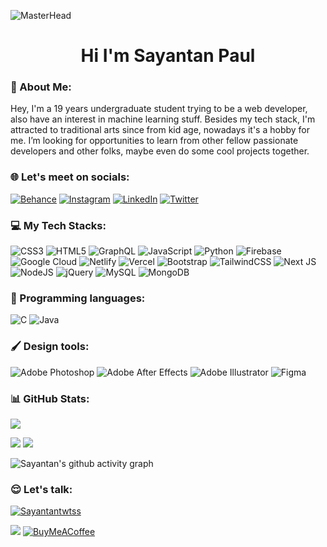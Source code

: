 ![MasterHead](https://thumbs.gfycat.com/BetterHandmadeGull-size_restricted.gif)
<h1 align="center">Hi I'm Sayantan Paul</h1>

<h3>💫 About Me:</h3>
Hey, I'm a 19 years undergraduate student trying to be a web developer, also have an interest in machine learning stuff. Besides my tech stack, I'm attracted to traditional arts since from kid age, nowadays it's a hobby for me. I’m looking for opportunities to learn from other fellow passionate developers and other folks, maybe even do some cool projects together.


<h3> 🌐 Let's meet on socials:</h3>

[![Behance](https://img.shields.io/badge/Behance-1769ff?logo=behance&logoColor=white)](https://behance.net/imsayantanpaul) [![Instagram](https://img.shields.io/badge/Instagram-%23E4405F.svg?logo=Instagram&logoColor=white)](https://instagram.com/sayantanpaul.11) [![LinkedIn](https://img.shields.io/badge/LinkedIn-%230077B5.svg?logo=linkedin&logoColor=white)](https://linkedin.com/in/imsayantanpaul) [![Twitter](https://img.shields.io/badge/Twitter-%231DA1F2.svg?logo=Twitter&logoColor=white)](https://twitter.com/Sayantantwtss) 

<h3> 💻 My Tech Stacks:</h3>

 ![CSS3](https://img.shields.io/badge/css3-%231572B6.svg?style=for-the-badge&logo=css3&logoColor=white) ![HTML5](https://img.shields.io/badge/html5-%23E34F26.svg?style=for-the-badge&logo=html5&logoColor=white)  ![GraphQL](https://img.shields.io/badge/-GraphQL-E10098?style=for-the-badge&logo=graphql&logoColor=white) ![JavaScript](https://img.shields.io/badge/javascript-%23323330.svg?style=for-the-badge&logo=javascript&logoColor=%23F7DF1E) ![Python](https://img.shields.io/badge/python-3670A0?style=for-the-badge&logo=python&logoColor=ffdd54) ![Firebase](https://img.shields.io/badge/firebase-%23039BE5.svg?style=for-the-badge&logo=firebase) ![Google Cloud](https://img.shields.io/badge/Google%20Cloud-%234285F4.svg?style=for-the-badge&logo=google-cloud&logoColor=white) ![Netlify](https://img.shields.io/badge/netlify-%23000000.svg?style=for-the-badge&logo=netlify&logoColor=#00C7B7) ![Vercel](https://img.shields.io/badge/vercel-%23000000.svg?style=for-the-badge&logo=vercel&logoColor=white) ![Bootstrap](https://img.shields.io/badge/bootstrap-%23563D7C.svg?style=for-the-badge&logo=bootstrap&logoColor=white) ![TailwindCSS](https://img.shields.io/badge/tailwindcss-%2338B2AC.svg?style=for-the-badge&logo=tailwind-css&logoColor=white) ![Next JS](https://img.shields.io/badge/Next-black?style=for-the-badge&logo=next.js&logoColor=white) ![NodeJS](https://img.shields.io/badge/node.js-6DA55F?style=for-the-badge&logo=node.js&logoColor=white) ![jQuery](https://img.shields.io/badge/jquery-%230769AD.svg?style=for-the-badge&logo=jquery&logoColor=white) ![MySQL](https://img.shields.io/badge/mysql-%2300f.svg?style=for-the-badge&logo=mysql&logoColor=white) ![MongoDB](https://img.shields.io/badge/MongoDB-%234ea94b.svg?style=for-the-badge&logo=mongodb&logoColor=white) 	 

<h3>📁 Programming languages: </h3>

![C](https://img.shields.io/badge/c-%2300599C.svg?style=for-the-badge&logo=c&logoColor=white) ![Java](https://img.shields.io/badge/java-%23ED8B00.svg?style=for-the-badge&logo=java&logoColor=white) 

<h3>🖌 Design tools: </h3>

![Adobe Photoshop](https://img.shields.io/badge/adobephotoshop-%2331A8FF.svg?style=for-the-badge&logo=adobephotoshop&logoColor=white) ![Adobe After Effects](https://img.shields.io/badge/Adobe%20After%20Effects-9999FF.svg?style=for-the-badge&logo=Adobe%20After%20Effects&logoColor=white) ![Adobe Illustrator](https://img.shields.io/badge/adobeillustrator-%23FF9A00.svg?style=for-the-badge&logo=adobeillustrator&logoColor=white) ![Figma](https://img.shields.io/badge/figma-%23F24E1E.svg?style=for-the-badge&logo=figma&logoColor=white) 

<h3> 📊 GitHub Stats:</h3>

![](https://github-readme-stats.vercel.app/api/top-langs/?username=SayantanStackflow&theme=dark&hide_border=true&align=center=true&include_all_commits=true&count_private=true&layout=compact)

![](https://github-readme-stats.vercel.app/api?username=SayantanStackflow&theme=omni&hide_border=true&include_all_commits=true&count_private=true)
![](https://github-readme-streak-stats.herokuapp.com/?user=SayantanStackflow&theme=dark&hide_border=true)

</p>

![Sayantan's github activity graph](https://activity-graph.herokuapp.com/graph?username=SayantanStackflow&theme=react-dark&hide_border=true)

<h3>😌 Let's talk: </h3>


<p align="left"> <a href="https://twitter.com/Sayantantwtss" target="blank"><img src="https://img.shields.io/twitter/follow/Sayantantwtss?logo=twitter&style=for-the-badge" alt="Sayantantwtss" /></a> </p>

[![](https://visitcount.itsvg.in/api?id=SayantanStackflow&icon=0&color=0)](https://visitcount.itsvg.in) [![BuyMeACoffee](https://img.shields.io/badge/Buy%20Me%20a%20Coffee-ffdd00?style=for-the-badge&logo=buy-me-a-coffee&logoColor=black)](https://buymeacoffee.com/coffeezone) 


